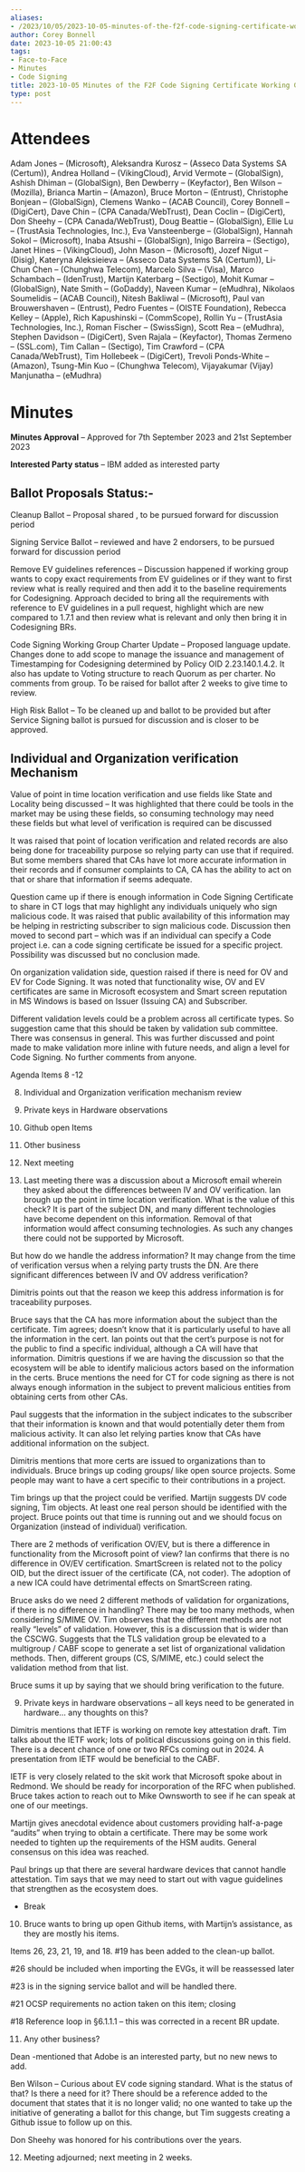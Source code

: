 ```yaml
---
aliases:
- /2023/10/05/2023-10-05-minutes-of-the-f2f-code-signing-certificate-working-group/
author: Corey Bonnell
date: 2023-10-05 21:00:43
tags:
- Face-to-Face
- Minutes
- Code Signing
title: 2023-10-05 Minutes of the F2F Code Signing Certificate Working Group
type: post
---
```


# Attendees

Adam Jones – (Microsoft), Aleksandra Kurosz – (Asseco Data Systems SA (Certum)), Andrea Holland – (VikingCloud), Arvid Vermote – (GlobalSign), Ashish Dhiman – (GlobalSign), Ben Dewberry – (Keyfactor), Ben Wilson – (Mozilla), Brianca Martin – (Amazon), Bruce Morton – (Entrust), Christophe Bonjean – (GlobalSign), Clemens Wanko – (ACAB Council), Corey Bonnell – (DigiCert), Dave Chin – (CPA Canada/WebTrust), Dean Coclin – (DigiCert), Don Sheehy – (CPA Canada/WebTrust), Doug Beattie – (GlobalSign), Ellie Lu – (TrustAsia Technologies, Inc.), Eva Vansteenberge – (GlobalSign), Hannah Sokol – (Microsoft), Inaba Atsushi – (GlobalSign), Inigo Barreira – (Sectigo), Janet Hines – (VikingCloud), John Mason – (Microsoft), Jozef Nigut – (Disig), Kateryna Aleksieieva – (Asseco Data Systems SA (Certum)), Li-Chun Chen – (Chunghwa Telecom), Marcelo Silva – (Visa), Marco Schambach – (IdenTrust), Martijn Katerbarg – (Sectigo), Mohit Kumar – (GlobalSign), Nate Smith – (GoDaddy), Naveen Kumar – (eMudhra), Nikolaos Soumelidis – (ACAB Council), Nitesh Bakliwal – (Microsoft), Paul van Brouwershaven – (Entrust), Pedro Fuentes – (OISTE Foundation), Rebecca Kelley – (Apple), Rich Kapushinski – (CommScope), Rollin Yu – (TrustAsia Technologies, Inc.), Roman Fischer – (SwissSign), Scott Rea – (eMudhra), Stephen Davidson – (DigiCert), Sven Rajala – (Keyfactor), Thomas Zermeno – (SSL.com), Tim Callan – (Sectigo), Tim Crawford – (CPA Canada/WebTrust), Tim Hollebeek – (DigiCert), Trevoli Ponds-White – (Amazon), Tsung-Min Kuo – (Chunghwa Telecom), Vijayakumar (Vijay) Manjunatha – (eMudhra)

# Minutes

**Minutes Approval** – Approved for 7th September 2023 and 21st September 2023

**Interested Party status** – IBM added as interested party

## Ballot Proposals Status:-

Cleanup Ballot – Proposal shared , to be pursued forward for discussion period

Signing Service Ballot – reviewed and have 2 endorsers, to be pursued forward for discussion period

Remove EV guidelines references – Discussion happened if working group wants to copy exact requirements from EV guidelines or if they want to first review what is really required and then add it to the baseline requirements for Codesigning. Approach decided to bring all the requirements with reference to EV guidelines in a pull request, highlight which are new compared to 1.7.1 and then review what is relevant and only then bring it in Codesigning BRs.

Code Signing Working Group Charter Update – Proposed language update. Changes done to add scope to manage the issuance and management of Timestamping for Codesigning determined by Policy OID 2.23.140.1.4.2. It also has update to Voting structure to reach Quorum as per charter. No comments from group. To be raised for ballot after 2 weeks to give time to review.

High Risk Ballot – To be cleaned up and ballot to be provided but after Service Signing ballot is pursued for discussion and is closer to be approved.

## Individual and Organization verification Mechanism

Value of point in time location verification and use fields like State and Locality being discussed – It was highlighted that there could be tools in the market may be using these fields, so consuming technology may need these fields but what level of verification is required can be discussed

It was raised that point of location verification and related records are also being done for traceability purpose so relying party can use that if required. But some members shared that CAs have lot more accurate information in their records and if consumer complaints to CA, CA has the ability to act on that or share that information if seems adequate.

Question came up if there is enough information in Code Signing Certificate to share in CT logs that may highlight any individuals uniquely who sign malicious code. It was raised that public availability of this information may be helping in restricting subscriber to sign malicious code. Discussion then moved to second part – which was if an individual can specify a Code project i.e. can a code signing certificate be issued for a specific project. Possibility was discussed but no conclusion made.

On organization validation side, question raised if there is need for OV and EV for Code Signing. It was noted that functionality wise, OV and EV certificates are same in Microsoft ecosystem and Smart screen reputation in MS Windows is based on Issuer (Issuing CA) and Subscriber.

Different validation levels could be a problem across all certificate types. So suggestion came that this should be taken by validation sub committee. There was consensus in general. This was further discussed and point made to make validation more inline with future needs, and align a level for Code Signing. No further comments from anyone.

Agenda Items 8 -12

8. Individual and Organization verification mechanism review

1. Private keys in Hardware observations

1. Github open Items

1. Other business

1. Next meeting

1. Last meeting there was a discussion about a Microsoft email wherein they asked about the differences between IV and OV verification. Ian brough up the point in time location verification. What is the value of this check? It is part of the subject DN, and many different technologies have become dependent on this information. Removal of that information would affect consuming technologies. As such any changes there could not be supported by Microsoft.

But how do we handle the address information? It may change from the time of verification versus when a relying party trusts the DN. Are there significant differences between IV and OV address verification?

Dimitris points out that the reason we keep this address information is for traceability purposes.

Bruce says that the CA has more information about the subject than the certificate. Tim agrees; doesn’t know that it is particularly useful to have all the information in the cert. Ian points out that the cert’s purpose is not for the public to find a specific individual, although a CA will have that information. Dimitris questions if we are having the discussion so that the ecosystem will be able to identify malicious actors based on the information in the certs. Bruce mentions the need for CT for code signing as there is not always enough information in the subject to prevent malicious entities from obtaining certs from other CAs.

Paul suggests that the information in the subject indicates to the subscriber that their information is known and that would potentially deter them from malicious activity. It can also let relying parties know that CAs have additional information on the subject.

Dimitris mentions that more certs are issued to organizations than to individuals. Bruce brings up coding groups/ like open source projects. Some people may want to have a cert specific to their contributions in a project.

Tim brings up that the project could be verified. Martijn suggests DV code signing, Tim objects. At least one real person should be identified with the project. Bruce points out that time is running out and we should focus on Organization (instead of individual) verification.

There are 2 methods of verification OV/EV, but is there a difference in functionality from the Microsoft point of view? Ian confirms that there is no difference in OV/EV certification. SmartScreen is related not to the policy OID, but the direct issuer of the certificate (CA, not coder). The adoption of a new ICA could have detrimental effects on SmartScreen rating.

Bruce asks do we need 2 different methods of validation for organizations, if there is no difference in handling? There may be too many methods, when considering S/MIME OV. Tim observes that the different methods are not really “levels” of validation. However, this is a discussion that is wider than the CSCWG. Suggests that the TLS validation group be elevated to a multigroup / CABF scope to generate a set list of organizational validation methods. Then, different groups (CS, S/MIME, etc.) could select the validation method from that list.

Bruce sums it up by saying that we should bring verification to the future.

9. Private keys in hardware observations – all keys need to be generated in hardware… any thoughts on this?

Dimitris mentions that IETF is working on remote key attestation draft. Tim talks about the IETF work; lots of political discussions going on in this field. There is a decent chance of one or two RFCs coming out in 2024. A presentation from IETF would be beneficial to the CABF.

IETF is very closely related to the skit work that Microsoft spoke about in Redmond. We should be ready for incorporation of the RFC when published. Bruce takes action to reach out to Mike Ownsworth to see if he can speak at one of our meetings.

Martijn gives anecdotal evidence about customers providing half-a-page “audits” when trying to obtain a certificate. There may be some work needed to tighten up the requirements of the HSM audits. General consensus on this idea was reached.

Paul brings up that there are several hardware devices that cannot handle attestation. Tim says that we may need to start out with vague guidelines that strengthen as the ecosystem does.

- Break

10. Bruce wants to bring up open Github items, with Martijn’s assistance, as they are mostly his items.

Items 26, 23, 21, 19, and 18. #19 has been added to the clean-up ballot.

#26 should be included when importing the EVGs, it will be reassessed later

#23 is in the signing service ballot and will be handled there.

#21 OCSP requirements no action taken on this item; closing

#18 Reference loop in §6.1.1.1 – this was corrected in a recent BR update.

11. Any other business?

Dean -mentioned that Adobe is an interested party, but no new news to add.

Ben Wilson – Curious about EV code signing standard. What is the status of that? Is there a need for it? There should be a reference added to the document that states that it is no longer valid; no one wanted to take up the initiative of generating a ballot for this change, but Tim suggests creating a Github issue to follow up on this.

Don Sheehy was honored for his contributions over the years.

12. Meeting adjourned; next meeting in 2 weeks.